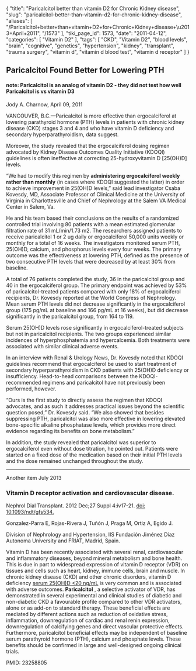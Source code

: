 {
    "title": "Paricalcitol better than vitamin D2 for Chronic Kidney disease",
    "slug": "paricalcitol-better-than-vitamin-d2-for-chronic-kidney-disease",
    "aliases": [
        "/Paricalcitol+better+than+vitamin+D2+for+Chronic+Kidney+disease+\u2013+April+2011",
        "/1573"
    ],
    "tiki_page_id": 1573,
    "date": "2011-04-12",
    "categories": [
        "Vitamin D2"
    ],
    "tags": [
        "CKD",
        "Vitamin D2",
        "blood levels",
        "brain",
        "cognitive",
        "genetics",
        "hypertension",
        "kidney",
        "transplant",
        "trauma surgery",
        "vitamin d",
        "vitamin d blood test",
        "vitamin d receptor"
    ]
}


## Paricalcitol Found Better for Lowering PTH

#### note: Paricalcitol  is an analog of vitamin D2 - they did not test how well Paricalcitol is vs vitamin D3

Jody A. Charnow, April 09, 2011

VANCOUVER, B.C.—Paricalcitol is more effective than ergocalciferol at lowering parathyroid hormone (PTH) levels in patients with chronic kidney disease (CKD) stages 3 and 4 and who have vitamin D deficiency and secondary hyperparathyroidism, data suggest.

Moreover, the study revealed that the ergocalciferol dosing regimen advocated by Kidney Disease Outcomes Quality Initiative (KDOQI) guidelines is often ineffective at correcting 25-hydroxyvitamin D <span>[25(OH)D]</span> levels.

“We had to modify this regimen by  **administering ergocalciferol weekly rather than monthly**  (in cases where KDOQI suggested the latter) in order to achieve improvement in 25(OH)D levels,” said lead investigator Csaba Kovesdy, MD, Associate Professor of Clinical Medicine at the University of Virginia in Charlottesville and Chief of Nephrology at the Salem VA Medical Center in Salem, Va.

He and his team based their conclusions on the results of a randomized controlled trial involving 80 patients with a mean estimated glomerular filtration rate of 31 mL/min/1.73 m2. The researchers assigned patients to receive paricalcitol 1 or 2 ug daily or ergocalciferol 50,000 units weekly or monthly for a total of 16 weeks. The investigators monitored serum PTH, 25(OH)D, calcium, and phosphorus levels every four weeks. The primary outcome was the effectiveness at lowering PTH, defined as the presence of two consecutive PTH levels that were decreased by at least 30% from baseline.

A total of 76 patients completed the study, 36 in the paricalcitol group and 40 in the ergocalciferol group. The primary endpoint was achieved by 53% of paricalcitol-treated patients compared with only 18% of ergocalciferol recipients, Dr. Kovesdy reported at the World Congress of Nephrology. Mean serum PTH levels did not decrease significantly in the ergocalciferol group (175 pg/mL at baseline and 166 pg/mL at 16 weeks), but did decrease significantly in the paricalcitol group, from 164 to 119.

Serum 25(OH)D levels rose significantly in ergocalciferol-treated subjects but not in paricalcitol recipients. The two groups experienced similar incidences of hyperphosphatemia and hypercalcemia. Both treatments were associated with similar clinical adverse events.

In an interview with Renal & Urology News, Dr. Kovesdy noted that KDOQI guidelines recommend that ergocalciferol be used to start treatment of secondary hyperparathyroidism in CKD patients with 25(OH)D deficiency or insufficiency. Head-to-head comparisons between the KDOQI-recommended regimens and paricalcitol have not previously been performed, however.

“Ours is the first study to directly assess the regimen that KDOQI advocates, and as such it addresses practical issues beyond the scientific question posed,” Dr. Kovesdy said. “We also showed that besides suppressing PTH, paricalcitol was also more effective in lowering elevated bone-specific alkaline phosphatase levels, which provides more direct evidence regarding its benefits on bone metabolism.”

In addition, the study revealed that paricalcitol was superior to ergocalciferol even without dose titration, he pointed out. Patients were started on a fixed dose of the medication based on their initial PTH levels and the dose remained unchanged throughout the study.

---

Another item July 2013

### Vitamin D receptor activation and cardiovascular disease.

Nephrol Dial Transplant. 2012 Dec;27 Suppl 4:iv17-21. [doi: 10.1093/ndt/gfs534.](https://doi.org/10.1093/ndt/gfs534.)

Gonzalez-Parra E, Rojas-Rivera J, Tuñón J, Praga M, Ortiz A, Egido J.

Division of Nephrology and Hypertension, IIS Fundación Jiménez Díaz Autonoma University and FRIAT, Madrid, Spain.

Vitamin D has been recently associated with several renal, cardiovascular and inflammatory diseases, beyond mineral metabolism and bone health. This is due in part to widespread expression of vitamin D receptor (VDR) on tissues and cells such as heart, kidney, immune cells, brain and muscle. In chronic kidney disease (CKD) and other chronic disorders, vitamin D deficiency [serum 25(OH)D <20 ng/mL](serum%2025(OH)D%20<20%20ng/mL) is very common and is associated with adverse outcomes.  **Paricalcitol** , a selective activator of VDR, has demonstrated in several experimental and clinical studies of diabetic and non-diabetic CKD a favourable profile compared to other VDR activators, alone or as add-on to standard therapy. These beneficial effects are mediated by different actions such as reduction of oxidative stress, inflammation, downregulation of cardiac and renal renin expression, downregulation of calcifying genes and direct vascular protective effects. Furthermore, paricalcitol beneficial effects may be independent of baseline serum parathyroid hormone (PTH), calcium and phosphate levels. These benefits should be confirmed in large and well-designed ongoing clinical trials.

PMID:     23258805